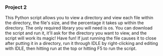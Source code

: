 
### Project 2

This Python script allows you to view a directory and view each file within the directory, the file's size, and the percentage it takes up within the directory. The only required library you will need is os.
You can download the script and run it, it'll ask for the directory you want to view, and the script will work its magic! Have fun!
If just running the file causes it to close after putting it in a directory, run it through IDLE by right-clicking and editing with IDLE, then hitting run at the top or hitting F5 to run the script.

